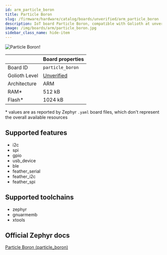 ```yaml
---
id: arm_particle_boron
title: Particle Boron
slug: /firmware/hardware/catalog/boards/unverified/arm_particle_boron
description: IoT board Particle Boron, compatible with Golioth at unverified level.
image: /img/boards/arm/particle_boron.jpg
sidebar_class_name: hide-item
---
```


[//]: # (This is an auto-generated file, do not edit! Changes to it will be lost upon re-generation)

![Particle Boron!](/img/boards/arm/particle_boron.jpg "Particle Boron")

|                | Board properties     |
| -------------  | -------------------- |
| Board ID       | `particle_boron` |
| Golioth Level  | [Unverified](/firmware/hardware#unverified-boards) |
| Architecture   | ARM |
| RAM*           | 512 kB |
| Flash*         | 1024 kB |

\* values are as reported by Zephyr `.yaml` board files, which don't represent the overall available resources



## Supported features

* i2c
* spi
* gpio
* usb_device
* ble
* feather_serial
* feather_i2c
* feather_spi

## Supported toolchains

* zephyr
* gnuarmemb
* xtools

## Official Zephyr docs

[Particle Boron (particle_boron)](https://docs.zephyrproject.org/latest/boards/arm/particle_boron/doc/index.html)
